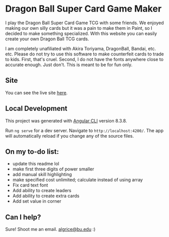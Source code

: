 # Dragon Ball Super Card Game Maker

I play the Dragon Ball Super Card Game TCG with some friends. We enjoyed making our own silly cards but it was a pain to make them in Paint, so I decided to make something specialized. With this website you can easily create your own Dragon Ball TCG cards.

I am completely unafiliated with Akira Toriyama, DragonBall, Bandai, etc. etc. Please do not try to use this software to make counterfeit cards to trade to kids. First, that's cruel. Second, I do not have the fonts anywhere close to accurate enough. Just don't. This is meant to be for fun only.  

## Site

You can see the live site [here](http:shenwrong.com/).

## Local Development

This project was generated with [Angular CLI](https://github.com/angular/angular-cli) version 8.3.8.

Run `ng serve` for a dev server. 
Navigate to `http://localhost:4200/`. 
The app will automatically reload if you change any of the source files.

## On my to-do list:
- update this readme lol
- make first three digits of power smaller
- add manual skill highlighting
- make specified cost unlimited; calculate instead of using array
- Fix card text font
- Add ability to create leaders
- Add ability to create extra cards
- Add set value in corner


## Can I help?

Sure! Shoot me an email. algrice@bu.edu :)
